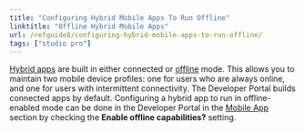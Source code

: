 ```yaml
---
title: "Configuring Hybrid Mobile Apps To Run Offline"
linktitle: "Offline Hybrid Mobile Apps"
url: /refguide8/configuring-hybrid-mobile-apps-to-run-offline/
tags: ["studio pro"]
---
```


[Hybrid apps](/refguide8/developing-hybrid-mobile-apps/) are built in either connected or [offline](/refguide8/offline-first/) mode. This allows you to maintain two mobile device profiles: one for users who are always online, and one for users with intermittent connectivity. The Developer Portal builds connected apps by default. Configuring a hybrid app to run in offline-enabled mode can be done in the Developer Portal in the [Mobile App](/developerportal/deploy/mobileapp/) section by checking the **Enable offline capabilities?** setting.
